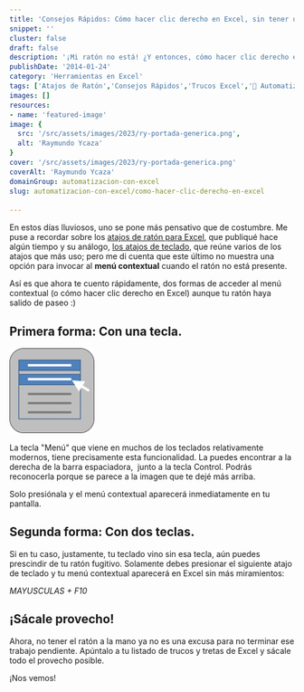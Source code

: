 ```yaml
---
title: 'Consejos Rápidos: Cómo hacer clic derecho en Excel, sin tener un ratón a la mano.'
snippet: ''
cluster: false
draft: false 
description: '¡Mi ratón no está! ¿Y entonces, cómo hacer clic derecho en Excel?'
publishDate: '2014-01-24'
category: 'Herramientas en Excel'
tags: ['Atajos de Ratón','Consejos Rápidos','Trucos Excel','🤖 Automatización con Excel']
images: []
resources: 
- name: 'featured-image'
image: {
  src: '/src/assets/images/2023/ry-portada-generica.png',
  alt: 'Raymundo Ycaza'
}
cover: '/src/assets/images/2023/ry-portada-generica.png'
coverAlt: 'Raymundo Ycaza'
domainGroup: automatizacion-con-excel
slug: automatizacion-con-excel/como-hacer-clic-derecho-en-excel

---
```


En estos días lluviosos, uno se pone más pensativo que de costumbre. Me puse a recordar sobre los [atajos de ratón para Excel](http://raymundoycaza.com/7-atajos-de-raton-que-deberias-conocer/ "7 Atajos de ratón para Excel"), que publiqué hace algún tiempo y su análogo, [los atajos de teclado](http://raymundoycaza.com/11-atajos-de-teclado-para-excel/ "11 Atajos de teclado para Excel"), que reúne varios de los atajos que más uso; pero me di cuenta que este último no muestra una opción para invocar al **menú contextual** cuando el ratón no está presente.

Así es que ahora te cuento rápidamente, dos formas de acceder al menú contextual (o cómo hacer clic derecho en Excel) aunque tu ratón haya salido de paseo :)

## Primera forma: Con una tecla.

[![Cómo hacer clic derecho en Excel](/src/assets/images/2023/como-hacer-clic-derecho-en-excel-150x150.png)](http://raymundoycaza.com/wp-content/uploads//como-hacer-clic-derecho-en-excel.png)

La tecla "Menú" que viene en muchos de los teclados relativamente modernos, tiene precisamente esta funcionalidad. La puedes encontrar a la derecha de la barra espaciadora,  junto a la tecla Control. Podrás reconocerla porque se parece a la imagen que te dejé más arriba.

Solo presiónala y el menú contextual aparecerá inmediatamente en tu pantalla.

## Segunda forma: Con dos teclas.

Si en tu caso, justamente, tu teclado vino sin esa tecla, aún puedes prescindir de tu ratón fugitivo. Solamente debes presionar el siguiente atajo de teclado y tu menú contextual aparecerá en Excel sin más miramientos:

_MAYUSCULAS + F10_

## ¡Sácale provecho!

Ahora, no tener el ratón a la mano ya no es una excusa para no terminar ese trabajo pendiente. Apúntalo a tu listado de trucos y tretas de Excel y sácale todo el provecho posible.

¡Nos vemos!
